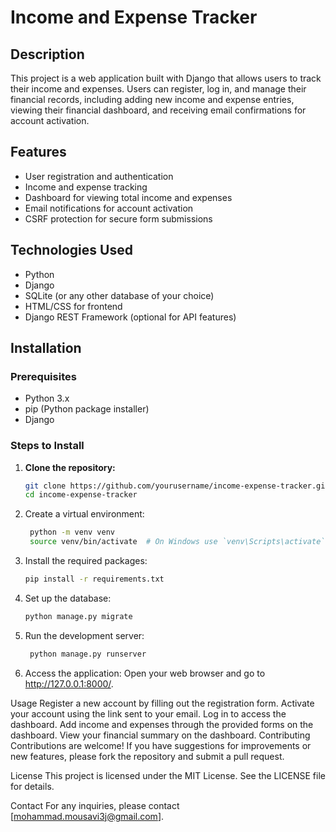 # Income and Expense Tracker  

## Description  
This project is a web application built with Django that allows users to track their income and expenses. Users can register, log in, and manage their financial records, including adding new income and expense entries, viewing their financial dashboard, and receiving email confirmations for account activation.  

## Features  
- User registration and authentication  
- Income and expense tracking  
- Dashboard for viewing total income and expenses  
- Email notifications for account activation  
- CSRF protection for secure form submissions  

## Technologies Used  
- Python  
- Django  
- SQLite (or any other database of your choice)  
- HTML/CSS for frontend  
- Django REST Framework (optional for API features)  

## Installation  

### Prerequisites  
- Python 3.x  
- pip (Python package installer)  
- Django  

### Steps to Install  
1. **Clone the repository:**  
   ```bash  
   git clone https://github.com/yourusername/income-expense-tracker.git  
   cd income-expense-tracker
2. Create a virtual environment:
   ```bash  
    python -m venv venv  
    source venv/bin/activate  # On Windows use `venv\Scripts\activate`
3. Install the required packages:
   ```bash
   pip install -r requirements.txt
4. Set up the database:
   ```bash
   python manage.py migrate
6. Run the development server:
   ```bash
    python manage.py runserver  
7. Access the application:
Open your web browser and go to http://127.0.0.1:8000/.

Usage
Register a new account by filling out the registration form.
Activate your account using the link sent to your email.
Log in to access the dashboard.
Add income and expenses through the provided forms on the dashboard.
View your financial summary on the dashboard.
Contributing
Contributions are welcome! If you have suggestions for improvements or new features, please fork the repository and submit a pull request.

License
This project is licensed under the MIT License. See the LICENSE file for details.

Contact
For any inquiries, please contact [mohammad.mousavi3j@gmail.com].



